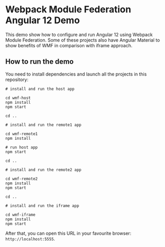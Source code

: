 # Webpack Module Federation Angular 12 Demo

This demo show how to configure and run Angular 12 using Webpack
Module Federation. Some of these projects also have Angular Material 
to show benefits of WMF in comparison with iframe approach. 

## How to run the demo

You need to install dependencies and launch all the projects in this repository:

```
# install and run the host app

cd wmf-host
npm install
npm start

cd ..

# install and run the remote1 app

cd wmf-remote1
npm install

# run host app
npm start

cd ..

# install and run the remote2 app

cd wmf-remote2
npm install
npm start

cd ..

# install and run the iframe app

cd wmf-iframe
npm install
npm start
```

After that, you can open this URL in your favourite browser: `http://localhost:5555`.
